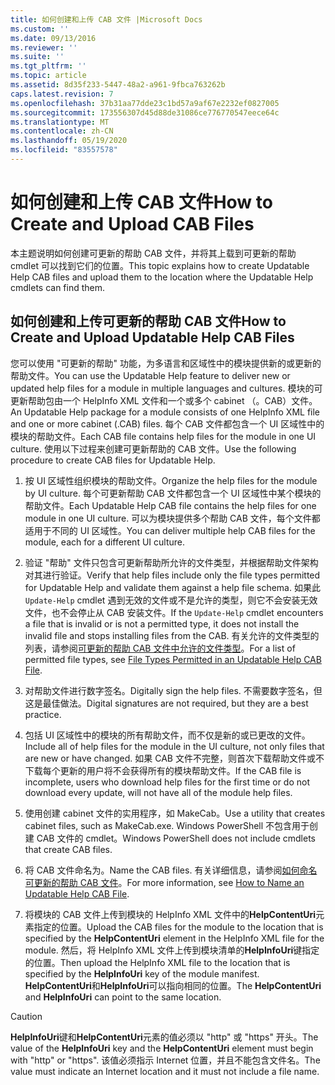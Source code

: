 ```yaml
---
title: 如何创建和上传 CAB 文件 |Microsoft Docs
ms.custom: ''
ms.date: 09/13/2016
ms.reviewer: ''
ms.suite: ''
ms.tgt_pltfrm: ''
ms.topic: article
ms.assetid: 8d35f233-5447-48a2-a961-9fbca763262b
caps.latest.revision: 7
ms.openlocfilehash: 37b31aa77dde23c1bd57a9af67e2232ef0827005
ms.sourcegitcommit: 173556307d45d88de31086ce776770547eece64c
ms.translationtype: MT
ms.contentlocale: zh-CN
ms.lasthandoff: 05/19/2020
ms.locfileid: "83557578"
---
```

# <a name="how-to-create-and-upload-cab-files"></a><span data-ttu-id="fb57b-102">如何创建和上传 CAB 文件</span><span class="sxs-lookup"><span data-stu-id="fb57b-102">How to Create and Upload CAB Files</span></span>

<span data-ttu-id="fb57b-103">本主题说明如何创建可更新的帮助 CAB 文件，并将其上载到可更新的帮助 cmdlet 可以找到它们的位置。</span><span class="sxs-lookup"><span data-stu-id="fb57b-103">This topic explains how to create Updatable Help CAB files and upload them to the location where the Updatable Help cmdlets can find them.</span></span>

## <a name="how-to-create-and-upload-updatable-help-cab-files"></a><span data-ttu-id="fb57b-104">如何创建和上传可更新的帮助 CAB 文件</span><span class="sxs-lookup"><span data-stu-id="fb57b-104">How to Create and Upload Updatable Help CAB Files</span></span>

<span data-ttu-id="fb57b-105">您可以使用 "可更新的帮助" 功能，为多语言和区域性中的模块提供新的或更新的帮助文件。</span><span class="sxs-lookup"><span data-stu-id="fb57b-105">You can use the Updatable Help feature to deliver new or updated help files for a module in multiple languages and cultures.</span></span> <span data-ttu-id="fb57b-106">模块的可更新帮助包由一个 HelpInfo XML 文件和一个或多个 cabinet （。CAB）文件。</span><span class="sxs-lookup"><span data-stu-id="fb57b-106">An Updatable Help package for a module consists of one HelpInfo XML file and one or more cabinet (.CAB) files.</span></span> <span data-ttu-id="fb57b-107">每个 CAB 文件都包含一个 UI 区域性中的模块的帮助文件。</span><span class="sxs-lookup"><span data-stu-id="fb57b-107">Each CAB file contains help files for the module in one UI culture.</span></span> <span data-ttu-id="fb57b-108">使用以下过程来创建可更新帮助的 CAB 文件。</span><span class="sxs-lookup"><span data-stu-id="fb57b-108">Use the following procedure to create CAB files for Updatable Help.</span></span>

1. <span data-ttu-id="fb57b-109">按 UI 区域性组织模块的帮助文件。</span><span class="sxs-lookup"><span data-stu-id="fb57b-109">Organize the help files for the module by UI culture.</span></span> <span data-ttu-id="fb57b-110">每个可更新帮助 CAB 文件都包含一个 UI 区域性中某个模块的帮助文件。</span><span class="sxs-lookup"><span data-stu-id="fb57b-110">Each Updatable Help CAB file contains the help files for one module in one UI culture.</span></span> <span data-ttu-id="fb57b-111">可以为模块提供多个帮助 CAB 文件，每个文件都适用于不同的 UI 区域性。</span><span class="sxs-lookup"><span data-stu-id="fb57b-111">You can deliver multiple help CAB files for the module, each for a different UI culture.</span></span>

2. <span data-ttu-id="fb57b-112">验证 "帮助" 文件只包含可更新帮助所允许的文件类型，并根据帮助文件架构对其进行验证。</span><span class="sxs-lookup"><span data-stu-id="fb57b-112">Verify that help files include only the file types permitted for Updatable Help and validate them against a help file schema.</span></span> <span data-ttu-id="fb57b-113">如果此 `Update-Help` cmdlet 遇到无效的文件或不是允许的类型，则它不会安装无效文件，也不会停止从 CAB 安装文件。</span><span class="sxs-lookup"><span data-stu-id="fb57b-113">If the `Update-Help` cmdlet encounters a file that is invalid or is not a permitted type, it does not install the invalid file and stops installing files from the CAB.</span></span> <span data-ttu-id="fb57b-114">有关允许的文件类型的列表，请参阅[可更新的帮助 CAB 文件中允许的文件类型](./file-types-permitted-in-an-updatable-help-cab-file.md)。</span><span class="sxs-lookup"><span data-stu-id="fb57b-114">For a list of permitted file types, see [File Types Permitted in an Updatable Help CAB File](./file-types-permitted-in-an-updatable-help-cab-file.md).</span></span>

3. <span data-ttu-id="fb57b-115">对帮助文件进行数字签名。</span><span class="sxs-lookup"><span data-stu-id="fb57b-115">Digitally sign the help files.</span></span> <span data-ttu-id="fb57b-116">不需要数字签名，但这是最佳做法。</span><span class="sxs-lookup"><span data-stu-id="fb57b-116">Digital signatures are not required, but they are a best practice.</span></span>

4. <span data-ttu-id="fb57b-117">包括 UI 区域性中的模块的所有帮助文件，而不仅是新的或已更改的文件。</span><span class="sxs-lookup"><span data-stu-id="fb57b-117">Include all of help files for the module in the UI culture, not only files that are new or have changed.</span></span> <span data-ttu-id="fb57b-118">如果 CAB 文件不完整，则首次下载帮助文件或不下载每个更新的用户将不会获得所有的模块帮助文件。</span><span class="sxs-lookup"><span data-stu-id="fb57b-118">If the CAB file is incomplete, users who download help files for the first time or do not download every update, will not have all of the module help files.</span></span>

5. <span data-ttu-id="fb57b-119">使用创建 cabinet 文件的实用程序，如 MakeCab。</span><span class="sxs-lookup"><span data-stu-id="fb57b-119">Use a utility that creates cabinet files, such as MakeCab.exe.</span></span> <span data-ttu-id="fb57b-120">Windows PowerShell 不包含用于创建 CAB 文件的 cmdlet。</span><span class="sxs-lookup"><span data-stu-id="fb57b-120">Windows PowerShell does not include cmdlets that create CAB files.</span></span>

6. <span data-ttu-id="fb57b-121">将 CAB 文件命名为。</span><span class="sxs-lookup"><span data-stu-id="fb57b-121">Name the CAB files.</span></span> <span data-ttu-id="fb57b-122">有关详细信息，请参阅[如何命名可更新的帮助 CAB 文件](./how-to-name-an-updatable-help-cab-file.md)。</span><span class="sxs-lookup"><span data-stu-id="fb57b-122">For more information, see [How to Name an Updatable Help CAB File](./how-to-name-an-updatable-help-cab-file.md).</span></span>

7. <span data-ttu-id="fb57b-123">将模块的 CAB 文件上传到模块的 HelpInfo XML 文件中的**HelpContentUri**元素指定的位置。</span><span class="sxs-lookup"><span data-stu-id="fb57b-123">Upload the CAB files for the module to the location that is specified by the **HelpContentUri** element in the HelpInfo XML file for the module.</span></span> <span data-ttu-id="fb57b-124">然后，将 HelpInfo XML 文件上传到模块清单的**HelpInfoUri**键指定的位置。</span><span class="sxs-lookup"><span data-stu-id="fb57b-124">Then upload the HelpInfo XML file to the location that is specified by the **HelpInfoUri** key of the module manifest.</span></span> <span data-ttu-id="fb57b-125">**HelpContentUri**和**HelpInfoUri**可以指向相同的位置。</span><span class="sxs-lookup"><span data-stu-id="fb57b-125">The **HelpContentUri** and **HelpInfoUri** can point to the same location.</span></span>

> [!CAUTION]
> <span data-ttu-id="fb57b-126">**HelpInfoUri**键和**HelpContentUri**元素的值必须以 "http" 或 "https" 开头。</span><span class="sxs-lookup"><span data-stu-id="fb57b-126">The value of the **HelpInfoUri** key and the **HelpContentUri** element must begin with "http" or "https".</span></span> <span data-ttu-id="fb57b-127">该值必须指示 Internet 位置，并且不能包含文件名。</span><span class="sxs-lookup"><span data-stu-id="fb57b-127">The value must indicate an Internet location and it must not include a file name.</span></span>
